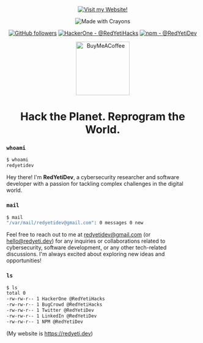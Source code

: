 <div align="center">
 
[![Visit my Website!](https://images.weserv.nl/?url=avatars.githubusercontent.com/u/38299977&mask=circle&width=200)](https://redyetidev.github.io)
 
![Made with Crayons](https://forthebadge.com/images/featured/featured-made-with-crayons.svg)

[![GitHub followers](https://img.shields.io/github/followers/RedYetiDev?label=Follow%20RedYetiDev&style=for-the-badge)](https://github.com/RedYetiDev?tab=followers) [![HackerOne - @RedYetiHacks](https://img.shields.io/badge/HackerOne-RedYetiHacks-brightgreen?style=for-the-badge)](https://hackerone.com/RedYetiHacks) [![npm - @RedYetiDev](https://img.shields.io/badge/npm-RedYetiDev-red?logo=npm&style=for-the-badge)](https://www.npmjs.com/~redyetidev)

[<img src="https://cdn.buymeacoffee.com/buttons/v2/default-violet.png" alt="BuyMeACoffee" width="140">](https://www.buymeacoffee.com/redyetidev)

<h1>Hack the Planet. Reprogram the World.</h1>

</div>

### `whoami`
```bash
$ whoami
redyetidev
```

Hey there! I'm **RedYetiDev**, a cybersecurity researcher and software developer with a passion for tackling complex challenges in the digital world.

### `mail`
```bash
$ mail
"/var/mail/redyetidev@gmail.com": 0 messages 0 new
```

Feel free to reach out to me at <redyetidev@gmail.com> (or <hello@redyeti.dev>) for any inquiries or collaborations related to cybersecurity, software development, or any other tech-related discussions. I'm always excited about exploring new ideas and opportunities!

### `ls`
```bash
$ ls
total 0
-rw-rw-r-- 1 HackerOne @RedYetiHacks
-rw-rw-r-- 1 BugCrowd @RedYetiHacks
-rw-rw-r-- 1 Twitter @RedYetiDev
-rw-rw-r-- 1 LinkedIn @RedYetiDev
-rw-rw-r-- 1 NPM @RedYetiDev
```
(My website is <https://redyeti.dev>)
